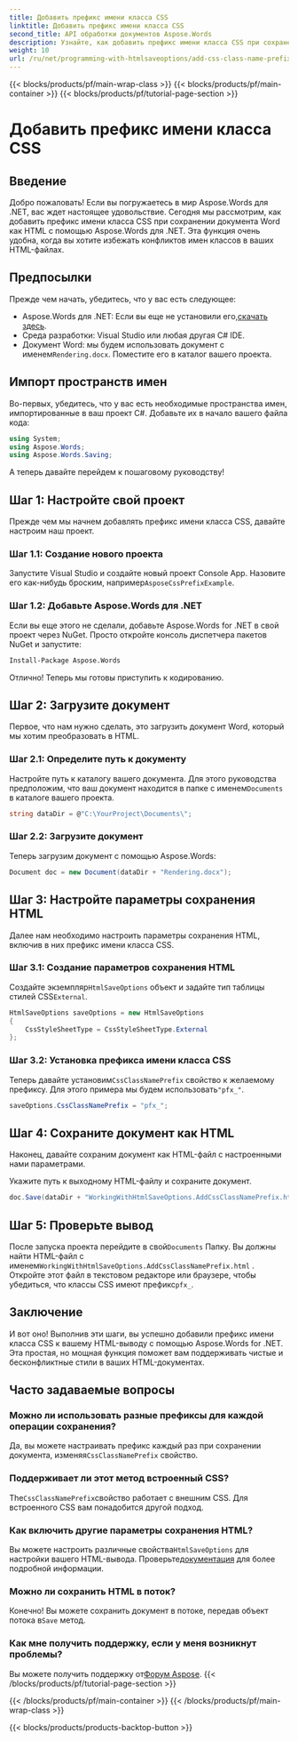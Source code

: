 ```yaml
---
title: Добавить префикс имени класса CSS
linktitle: Добавить префикс имени класса CSS
second_title: API обработки документов Aspose.Words
description: Узнайте, как добавить префикс имени класса CSS при сохранении документов Word как HTML с помощью Aspose.Words для .NET. Пошаговое руководство, фрагменты кода и часто задаваемые вопросы включены.
weight: 10
url: /ru/net/programming-with-htmlsaveoptions/add-css-class-name-prefix/
---
```


{{< blocks/products/pf/main-wrap-class >}}
{{< blocks/products/pf/main-container >}}
{{< blocks/products/pf/tutorial-page-section >}}

# Добавить префикс имени класса CSS

## Введение

Добро пожаловать! Если вы погружаетесь в мир Aspose.Words для .NET, вас ждет настоящее удовольствие. Сегодня мы рассмотрим, как добавить префикс имени класса CSS при сохранении документа Word как HTML с помощью Aspose.Words для .NET. Эта функция очень удобна, когда вы хотите избежать конфликтов имен классов в ваших HTML-файлах.

## Предпосылки

Прежде чем начать, убедитесь, что у вас есть следующее:

-  Aspose.Words для .NET: Если вы еще не установили его,[скачать здесь](https://releases.aspose.com/words/net/).
- Среда разработки: Visual Studio или любая другая C# IDE.
-  Документ Word: мы будем использовать документ с именем`Rendering.docx`. Поместите его в каталог вашего проекта.

## Импорт пространств имен

Во-первых, убедитесь, что у вас есть необходимые пространства имен, импортированные в ваш проект C#. Добавьте их в начало вашего файла кода:

```csharp
using System;
using Aspose.Words;
using Aspose.Words.Saving;
```

А теперь давайте перейдем к пошаговому руководству!

## Шаг 1: Настройте свой проект

Прежде чем мы начнем добавлять префикс имени класса CSS, давайте настроим наш проект.

### Шаг 1.1: Создание нового проекта

 Запустите Visual Studio и создайте новый проект Console App. Назовите его как-нибудь броским, например`AsposeCssPrefixExample`.

### Шаг 1.2: Добавьте Aspose.Words для .NET

Если вы еще этого не сделали, добавьте Aspose.Words for .NET в свой проект через NuGet. Просто откройте консоль диспетчера пакетов NuGet и запустите:

```bash
Install-Package Aspose.Words
```

Отлично! Теперь мы готовы приступить к кодированию.

## Шаг 2: Загрузите документ

Первое, что нам нужно сделать, это загрузить документ Word, который мы хотим преобразовать в HTML.

### Шаг 2.1: Определите путь к документу

 Настройте путь к каталогу вашего документа. Для этого руководства предположим, что ваш документ находится в папке с именем`Documents` в каталоге вашего проекта.

```csharp
string dataDir = @"C:\YourProject\Documents\";
```

### Шаг 2.2: Загрузите документ

Теперь загрузим документ с помощью Aspose.Words:

```csharp
Document doc = new Document(dataDir + "Rendering.docx");
```

## Шаг 3: Настройте параметры сохранения HTML

Далее нам необходимо настроить параметры сохранения HTML, включив в них префикс имени класса CSS.

### Шаг 3.1: Создание параметров сохранения HTML

 Создайте экземпляр`HtmlSaveOptions` объект и задайте тип таблицы стилей CSS`External`.

```csharp
HtmlSaveOptions saveOptions = new HtmlSaveOptions
{
    CssStyleSheetType = CssStyleSheetType.External
};
```

### Шаг 3.2: Установка префикса имени класса CSS

 Теперь давайте установим`CssClassNamePrefix` свойство к желаемому префиксу. Для этого примера мы будем использовать`"pfx_"`.

```csharp
saveOptions.CssClassNamePrefix = "pfx_";
```

## Шаг 4: Сохраните документ как HTML

Наконец, давайте сохраним документ как HTML-файл с настроенными нами параметрами.


Укажите путь к выходному HTML-файлу и сохраните документ.

```csharp
doc.Save(dataDir + "WorkingWithHtmlSaveOptions.AddCssClassNamePrefix.html", saveOptions);
```

## Шаг 5: Проверьте вывод

 После запуска проекта перейдите в свой`Documents` Папку. Вы должны найти HTML-файл с именем`WorkingWithHtmlSaveOptions.AddCssClassNamePrefix.html` . Откройте этот файл в текстовом редакторе или браузере, чтобы убедиться, что классы CSS имеют префикс`pfx_`.

## Заключение

И вот оно! Выполнив эти шаги, вы успешно добавили префикс имени класса CSS к вашему HTML-выводу с помощью Aspose.Words for .NET. Эта простая, но мощная функция поможет вам поддерживать чистые и бесконфликтные стили в ваших HTML-документах.

## Часто задаваемые вопросы

### Можно ли использовать разные префиксы для каждой операции сохранения?
 Да, вы можете настраивать префикс каждый раз при сохранении документа, изменяя`CssClassNamePrefix` свойство.

### Поддерживает ли этот метод встроенный CSS?
 The`CssClassNamePrefix`свойство работает с внешним CSS. Для встроенного CSS вам понадобится другой подход.

### Как включить другие параметры сохранения HTML?
 Вы можете настроить различные свойства`HtmlSaveOptions` для настройки вашего HTML-вывода. Проверьте[документация](https://reference.aspose.com/words/net/) для более подробной информации.

### Можно ли сохранить HTML в поток?
 Конечно! Вы можете сохранить документ в потоке, передав объект потока в`Save` метод.

### Как мне получить поддержку, если у меня возникнут проблемы?
 Вы можете получить поддержку от[Форум Aspose](https://forum.aspose.com/c/words/8).
{{< /blocks/products/pf/tutorial-page-section >}}

{{< /blocks/products/pf/main-container >}}
{{< /blocks/products/pf/main-wrap-class >}}

{{< blocks/products/products-backtop-button >}}
